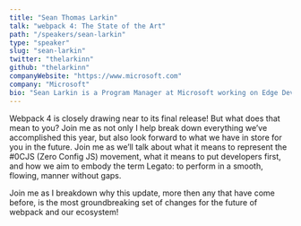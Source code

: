 ```yaml
---
title: "Sean Thomas Larkin"
talk: "webpack 4: The State of the Art"
path: "/speakers/sean-larkin"
type: "speaker"
slug: "sean-larkin"
twitter: "thelarkinn"
github: "thelarkinn"
companyWebsite: "https://www.microsoft.com"
company: "Microsoft"
bio: "Sean Larkin is a Program Manager at Microsoft working on Edge DevTools, expert on Web Performance, and maintainer of webpack. Outside of work, he works with Fortune 500 companies helping them change their culture for Web Performance practices, Open Source, and embracing emerging technologies. In his free time he loves spending time with his family, hiking, woodworking, cooking, gardening, Orchid cultivating, playing video games, hacking on IoT, and Streaming his open source work!"
---
```


<p>Webpack 4 is closely drawing near to its final release! But what does that mean to you? Join me as not only I help break down everything we’ve accomplished this year, but also look forward to what we have in store for you in the future. Join me as we’ll talk about what it means to represent the #0CJS (Zero Config JS) movement, what it means to put developers first, and how we aim to embody the term Legato: to perform in a smooth, flowing, manner without gaps.</p><p>Join me as I breakdown why this update, more then any that have come before, is the most groundbreaking set of changes for the future of webpack and our ecosystem!</p>